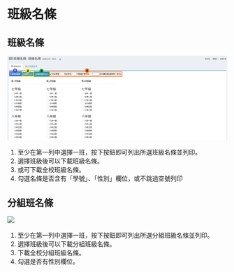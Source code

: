 # 班級名條

## 班級名條

![](../.gitbook/assets/name-form-list.png)

1. 至少在第一列中選擇一班，按下按鈕即可列出所選班級名條並列印。
2. 選擇班級後可以下載班級名條。
3. 或可下載全校班級名條。
4. 勾選名條是否含有「學號」、「性別」欄位，或不跳過空號列印

## 分組班名條

![](../.gitbook/assets/grouping\_name.png)

1. 至少在第一列中選擇一班，按下按鈕即可列出所選分組班級名條並列印。
2. 選擇班級後可以下載分組班級名條。
3. 下載全校分組班級名條。
4. 勾選是否有性別欄位。
